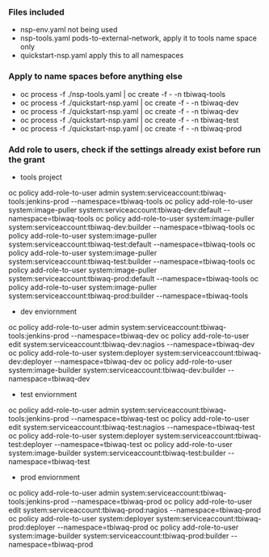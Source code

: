 ### Files included

* nsp-env.yaml not being used
* nsp-tools.yaml pods-to-external-network, apply it to tools name space only
* quickstart-nsp.yaml apply this to all namespaces

### Apply to name spaces before anything else

* oc process -f ./nsp-tools.yaml | oc create -f - -n tbiwaq-tools
* oc process -f ./quickstart-nsp.yaml | oc create -f - -n tbiwaq-dev
* oc process -f ./quickstart-nsp.yaml | oc create -f - -n tbiwaq-dev
* oc process -f ./quickstart-nsp.yaml | oc create -f - -n tbiwaq-test
* oc process -f ./quickstart-nsp.yaml | oc create -f - -n tbiwaq-prod

### Add role to users, check if the settings already exist before run the grant

* tools project

oc policy add-role-to-user admin system:serviceaccount:tbiwaq-tools:jenkins-prod --namespace=tbiwaq-tools
oc policy add-role-to-user system:image-puller system:serviceaccount:tbiwaq-dev:default --namespace=tbiwaq-tools
oc policy add-role-to-user system:image-puller system:serviceaccount:tbiwaq-dev:builder --namespace=tbiwaq-tools
oc policy add-role-to-user system:image-puller system:serviceaccount:tbiwaq-test:default --namespace=tbiwaq-tools
oc policy add-role-to-user system:image-puller system:serviceaccount:tbiwaq-test:builder --namespace=tbiwaq-tools
oc policy add-role-to-user system:image-puller system:serviceaccount:tbiwaq-prod:default --namespace=tbiwaq-tools
oc policy add-role-to-user system:image-puller system:serviceaccount:tbiwaq-prod:builder --namespace=tbiwaq-tools


* dev enviornment

oc policy add-role-to-user admin system:serviceaccount:tbiwaq-tools:jenkins-prod --namespace=tbiwaq-dev
oc policy add-role-to-user edit system:serviceaccount:tbiwaq-dev:nagios --namespace=tbiwaq-dev
oc policy add-role-to-user system:deployer system:serviceaccount:tbiwaq-dev:deployer --namespace=tbiwaq-dev
oc policy add-role-to-user system:image-builder system:serviceaccount:tbiwaq-dev:builder --namespace=tbiwaq-dev

* test enviornment

oc policy add-role-to-user admin system:serviceaccount:tbiwaq-tools:jenkins-prod --namespace=tbiwaq-test
oc policy add-role-to-user edit system:serviceaccount:tbiwaq-test:nagios --namespace=tbiwaq-test
oc policy add-role-to-user system:deployer system:serviceaccount:tbiwaq-test:deployer --namespace=tbiwaq-test
oc policy add-role-to-user system:image-builder system:serviceaccount:tbiwaq-test:builder --namespace=tbiwaq-test

* prod enviornment

oc policy add-role-to-user admin system:serviceaccount:tbiwaq-tools:jenkins-prod --namespace=tbiwaq-prod
oc policy add-role-to-user edit system:serviceaccount:tbiwaq-prod:nagios --namespace=tbiwaq-prod
oc policy add-role-to-user system:deployer system:serviceaccount:tbiwaq-prod:deployer --namespace=tbiwaq-prod
oc policy add-role-to-user system:image-builder system:serviceaccount:tbiwaq-prod:builder --namespace=tbiwaq-prod

